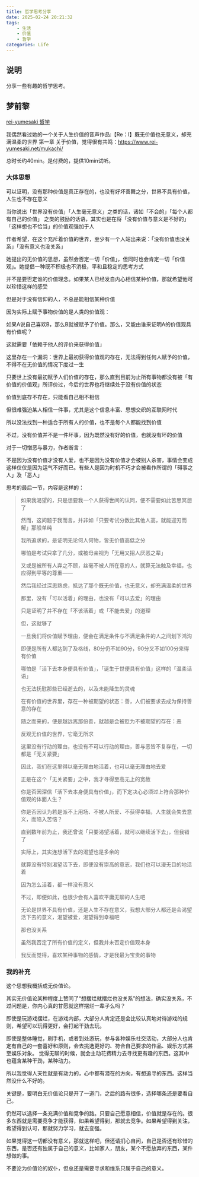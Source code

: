```yaml
---
title: 哲学思考分享
date: 2025-02-24 20:21:32
tags:
    - 生活
    - 价值
    - 哲学
categories: Life
---
```


## 说明

分享一些有趣的哲学思考。

## 梦前黎

[rei-yumesaki 哲学](https://www.rei-yumesaki.net/%E5%93%B2%E5%AD%A6/)

我偶然看过她的一个关于人生价值的音声作品:【Re：I】既无价值也无意义，却充满温柔的世界 第一章 关于价值，觉得很有共鸣：https://www.rei-yumesaki.net/mukachi/

总时长约40min。是付费的，提供10min试听。

### 大体思想

可以证明，没有那种价值是真正存在的，也没有好坏善舞之分，世界不具有价值，人生也不存在意义

当你说出「世界没有价值」「人生毫无意义」之类的话，诸如「不会的」「每个人都有自己的价值」
之类的鼓励的话语，其实也是在将「没有价值与意义是不好的」「这样想也不恰当」的价值观强加于人

作者希望，在这个充斥着价值的世界，至少有一个人站出来说：「没有价值也没关系」「没有意义也没关系」

她提出的无价值的思想，虽然会否定一切「价值」，但同时也会肯定一切「价值观」。她提倡一种既不积极也不消极，平和且稳定的思考方式

并不是要否定谁的价值理念。如果某人已经发自内心相信某种价值，那就希望他可以珍惜这样的感受

但是对于没有信仰的人，不总是能相信某种价值

因为实际上赋予事物价值的是人类的价值观：

如果A说自己喜欢B，那么B就被赋予了价值。那么，又能由谁来证明A的价值观具有价值呢？

这就需要「依赖于他人的评价来获得价值」

这里存在一个漏洞：世界上最初获得价值观的存在，无法得到任何人赋予的价值，不得不在无价值的情况下度过一生

只要世上没有最初赋予人们价值的存在，那么直到目前为止所有事物都没有被「有价值的价值观」所评价过，今后的世界也将继续处于没有价值的状态

价值到底存不存在，只能看自己相不相信

但很难强迫某人相信一件事，尤其是这个信息丰富、思想交织的互联网时代

所以没法找到一种适合于所有人的价值，也不是每个人都能找到价值

不过，没有价值并不是一件坏事，因为既然没有好的价值，也就没有坏的价值

对于一切憎恶与暴力，作者断言：

不是因为没有价值才没有人爱，也不是因为没有价值才会被别人杀害，事情会变成这样仅仅是因为运气不好而已。有些人是因为时机不巧才会被看作所谓的「碍事之人」及「恶人」

思考的最后一节，内容是这样的：

> 如果我渴望的，只是想要我一个人获得世间的认同，便不需要如此苦思冥想了
> 
> 然而，这问题于我而言，并非如「只要考试分数比其他人高，就能迎刃而解」那般单纯
> 
> 我所追求的，是证明无论何人何物，皆无价值高低之分
> 
> 哪怕是考试只拿了几分，或被母亲视为「无用又招人厌恶之辈」
> 
> 又或是被所有人弃之不顾，丝毫不被人所在意的人，就算无法触及幸福，也应得到平等的尊重——
> 
> 然后我经过深思熟虑，抵达了那个既无价值，也无意义，却充满温柔的世界
> 
> 那里，没有「可以活着」的理由，也没有「可以去爱」的理由
> 
> 只是证明了并不存在「不该活着」或「不能去爱」的道理
> 
> 但，这就够了
> 
> 一旦我们将价值赋予理由，便会在满足条件与不满足条件的人之间划下鸿沟
> 
> 即便是所有人都达到了及格线，80分仍不如90分，90分又不如100分来得有价值
> 
> 哪怕是「活下去本身便具有价值」，「诞生于世便具有价值」这样的「温柔话语」
> 
> 也无法抚慰那些已经逝去的，以及未能降生的灵魂
> 
> 在有价值的世界里，存在一种被期望的状态：善，人们被要求去成为保持善意的存在
> 
> 随之而来的，便是越远离那份善，就越是会被贬为不被期望的存在：恶
> 
> 反观无价值的世界，它毫无所求
> 
> 这里没有行动的理由，也没有不可以行动的理由，善与恶皆不复存在，一切都是「无关紧要」
> 
> 因此，我们在这里得以毫无理由地活着，也可以毫无理由地去爱
> 
> 正是在这个「无关紧要」之中，我才寻得至高无上的宽赦
> 
> 你是否因深信「活下去本身便具有价值」，而下定决心必须过上符合那种价值观的体面人生？
> 
> 你是否因认为若是派不上用场、不被人所爱、不获得幸福，人生就会失去意义，而陷入苦恼？
> 
> 直到数年前为止，我还曾说「只要渴望活着，就可以继续活下去」，但我错了
> 
> 实际上，其实连想活下去的渴望也是多余的
> 
> 就算没有特别渴望活下去，即便没有崇高的意志，我们也可以漫无目的地活着
> 
> 因为怎么活着，都一样没有意义
> 
> 不过，即便如此，也很少会有人喜欢平庸无聊的人生吧
> 
> 无论是世界不具有价值，还是人生不存在意义，我想大部分人都还是会渴望活下去的意义，渴望被爱，渴望得到幸福吧
> 
> 那也没关系
> 
> 虽然我否定了所有价值的定义，但我并未否定价值观本身
> 
> 我反而觉得，喜欢某种事物的感情，才是我最为宝贵的事物

### 我的补充

这个思想我概括成无价值论。

其实无价值论某种程度上赞同了“想摆烂就摆烂也没关系”的想法，确实没关系，不过问题是，你内心真的甘愿就这样摆烂一辈子么吗？

即使是玩游戏摆烂，在游戏内部，大部分人肯定还是会比较认真地对待游戏的规则，希望可以玩得更好，会打起干劲去玩。

即使是整体睡觉，刷手机，或者到处游玩，参与各种娱乐社交活动，大部分人也肯定有自己的一套喜好和原则，会去挑选更好的、符合自己要求的作品、娱乐方式甚至娱乐对象。
觉得无聊的时候，就会主动花费精力去寻找更有趣的东西。这其中也蕴含某种干劲，某种动力。

所以我觉得人天性就是有动力的，心中都有潜在的方向，有想追寻的东西。这样当然没什么不好的。

关键是，要明白无价值论只是开了一道门，之后的路有很多，选择哪条还是要看自己。

仍然可以选择一条充满价值和竞争的路。只要自己愿意相信，价值就是存在的。很多东西就是需要竞争才能获得，如果希望得到，那就去竞争。如果希望得到关注，希望得到认可，那就努力学习，就去变强。

如果觉得这一切都没有意义，那就这样吧，但还请扪心自问，自己是否还有珍惜的东西，是否还有独属于自己的意义，比如家人，朋友，某个不愿放弃的东西，某件想做的事。

不要沦为价值论的奴仆，但总还是需要寻求和维系只属于自己的意义。
